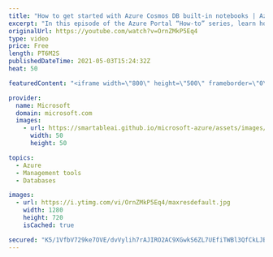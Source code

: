 ```yaml
---
title: "How to get started with Azure Cosmos DB built-in notebooks | Azure Portal Series"
excerpt: "In this episode of the Azure Portal “How-to” series, learn how to use Microsoft Azure Cosmos DB’s built-in C# and Python notebooks. We’ll show how to get started, use notebooks to visualize and analyze your data, and share your notebooks with others.     Try out these features in the Azure portal: https://portal.azure.com"
originalUrl: https://youtube.com/watch?v=OrnZMkP5Eq4
type: video
price: Free
length: PT6M2S
publishedDateTime: 2021-05-03T15:24:32Z
heat: 50

featuredContent: "<iframe width=\"800\" height=\"500\" frameborder=\"0\" src=\"https://www.youtube.com/embed/OrnZMkP5Eq4\" allow=\"accelerometer; autoplay; encrypted-media; gyroscope; picture-in-picture\" allowfullscreen></iframe>"

provider:
  name: Microsoft
  domain: microsoft.com
  images:
    - url: https://smartableai.github.io/microsoft-azure/assets/images/organizations/microsoft.com-50x50.jpg
      width: 50
      height: 50

topics:
  - Azure
  - Management tools
  - Databases

images:
  - url: https://i.ytimg.com/vi/OrnZMkP5Eq4/maxresdefault.jpg
    width: 1280
    height: 720
    isCached: true

secured: "K5/1VfbV729ke7OVE/dvVylih7rAJIRO2AC9XGwkS6ZL7UEfiTWBl3QfCkLJBbAbcquG2FXbbPGKIPBTrTw0bsXiHb4iIZBEm6bGm040lNipcPyTDDoXSm5HIZrePdT+TxJgcwpocqlZUYZzITq0ogo2LT8YYPeBBhQItQ4bktVOOI4NYVKGCRZMkr8q6eNWKgr6km0fbQdOQ/x0s2kVK58rhDv4WILBl1RKK/saR3nGqS+8aENjqm+4yyvkCotPNWEZmfXw6Y4fGYG0TWshOPoiBMs76mGIVuojW2faIGBXV7G0p6A63ZHV6WvsR4zhUitNFelzlzl69Q6ZdHjg0Z2wodQkKa1GSKf2UgHwewMmS8o9ONFet0k9AX5ZLOJJOxEwIpa8EwPTzNDEwB+N8i/fg1Zdh4uPaz4fqvlfGV4=;CiDimuHYCq/ajB5Mj398TQ=="
---
```


